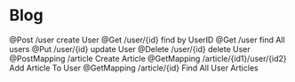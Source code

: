 # Blog
@Post  /user create User
@Get   /user/{id} find by UserID
@Get  /user find All users
@Put  /user/{id} update User
@Delete  /user/{id} delete User
@PostMapping  /article  Create Article
@GetMapping  /article/{id1}/user/{id2} Add Article To User
@GetMapping  /article/{id} Find All User Articles
    
